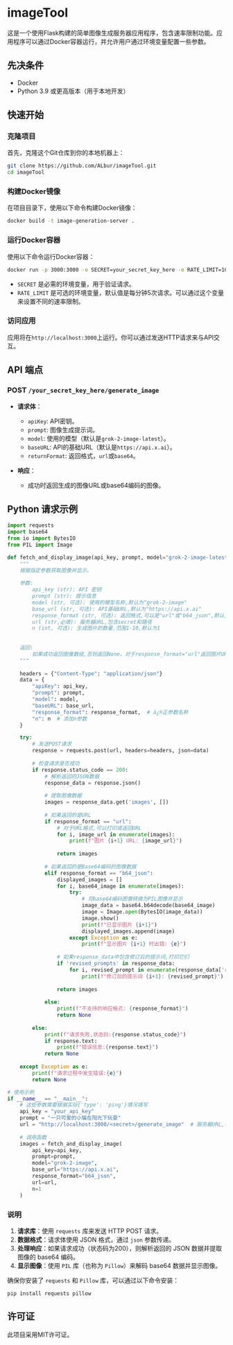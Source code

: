 # imageTool

这是一个使用Flask构建的简单图像生成服务器应用程序，包含速率限制功能。应用程序可以通过Docker容器运行，并允许用户通过环境变量配置一些参数。

## 先决条件

- Docker
- Python 3.9 或更高版本（用于本地开发）

## 快速开始

### 克隆项目

首先，克隆这个Git仓库到你的本地机器上：

```bash
git clone https://github.com/ALbur/imageTool.git
cd imageTool
```

### 构建Docker镜像

在项目目录下，使用以下命令构建Docker镜像：

```bash
docker build -t image-generation-server .
```

### 运行Docker容器

使用以下命令运行Docker容器：

```bash
docker run -p 3000:3000 -e SECRET=your_secret_key_here -e RATE_LIMIT=10 image-generation-server
```

- `SECRET` 是必需的环境变量，用于验证请求。
- `RATE_LIMIT` 是可选的环境变量，默认值是每分钟5次请求。可以通过这个变量来设置不同的速率限制。

### 访问应用

应用将在`http://localhost:3000`上运行。你可以通过发送HTTP请求来与API交互。

## API 端点

### POST `/your_secret_key_here/generate_image`

- **请求体**：
  - `apiKey`: API密钥。
  - `prompt`: 图像生成提示词。
  - `model`: 使用的模型（默认是`grok-2-image-latest`）。
  - `baseURL`: API的基础URL（默认是`https://api.x.ai`）。
  - `returnFormat`: 返回格式，`url`或`base64`。

- **响应**：
  - 成功时返回生成的图像URL或base64编码的图像。

## Python 请求示例

```python
import requests
import base64
from io import BytesIO
from PIL import Image

def fetch_and_display_image(api_key, prompt, model="grok-2-image-latest", base_url="https://api.x.ai", response_format="b64_json", url="", n=1):
    """
    根据指定参数获取图像并显示。
    
    参数:
        api_key (str): API 密钥
        prompt (str): 提示信息
        model (str, 可选): 使用的模型名称,默认为"grok-2-image"
        base_url (str, 可选): API基础URL,默认为"https://api.x.ai"
        response_format (str, 可选): 返回格式,可以是"url"或"b64_json",默认为"b64_json"
        url (str,必填): 服务器URL,包含secret和路径
        n (int, 可选): 生成图片的数量,范围1-10,默认为1
        
        
    返回:
        如果成功返回图像数组,否则返回None。对于response_format="url"返回图片URL列表,对于"b64_json"返回Base64编码字符串列表。
    """
    
    headers = {"Content-Type": "application/json"}
    data = {
        "apiKey": api_key,
        "prompt": prompt,
        "model": model,
        "baseURL": base_url,
        "response_format": response_format,  # ä¿®正参数名称
        "n": n  # 添加n参数
    }

    try:
        # 发送POST请求
        response = requests.post(url, headers=headers, json=data)
        
        # 检查请求是否成功
        if response.status_code == 200:
            # 解析返回的JSON数据
            response_data = response.json()
            
            # 提取图像数据
            images = response_data.get('images', [])
            
            # 如果返回的是URL
            if response_format == "url":
                # 对于URL格式,可以打印或返回URL
                for i, image_url in enumerate(images):
                    print(f"图片 {i+1} URL: {image_url}")
                
                return images
            
            # 如果返回的是Base64编码的图像数据
            elif response_format == "b64_json":
                displayed_images = []
                for i, base64_image in enumerate(images):
                    try:
                        # 将base64编码图像转换为PIL图像并显示
                        image_data = base64.b64decode(base64_image)
                        image = Image.open(BytesIO(image_data))
                        image.show()
                        print(f"已显示图片 {i+1}")
                        displayed_images.append(image)
                    except Exception as e:
                        print(f"显示图片 {i+1} 时出错: {e}")
                
                # 如果response_data中包含修订后的提示词,打印它们
                if 'revised_prompts' in response_data:
                    for i, revised_prompt in enumerate(response_data['revised_prompts']):
                        print(f"修订后的提示词 {i+1}: {revised_prompt}")
                
                return images
            
            else:
                print(f"不支持的响应格式: {response_format}")
                return None
                
        else:
            print(f"请求失败,状态码:{response.status_code}")
            if response.text:
                print(f"错误信息:{response.text}")
            return None
            
    except Exception as e:
        print(f"请求过程中发生错误:{e}")
        return None

# 使用示例
if __name__ == "__main__":
    # 这些参数需要根据实际{'type': 'ping'}情况填写
    api_key = "your_api_key"
    prompt = "一只可爱的小猫在阳光下玩耍"
    url = "http://localhost:3000/<secret>/generate_image"  # 服务器URL,包含secret和路径
    
    # 调用函数
    images = fetch_and_display_image(
        api_key=api_key,
        prompt=prompt,
        model="grok-2-image",
        base_url="https://api.x.ai",
        response_format="b64_json",
        url=url,
        n=1
    )

```

### 说明

1. **请求库**：使用 `requests` 库来发送 HTTP POST 请求。
2. **数据格式**：请求体使用 JSON 格式，通过 `json` 参数传递。
3. **处理响应**：如果请求成功（状态码为200），则解析返回的 JSON 数据并提取图像的 base64 编码。
4. **显示图像**：使用 `PIL` 库（也称为 `Pillow`）来解码 base64 数据并显示图像。

确保你安装了 `requests` 和 `Pillow` 库，可以通过以下命令安装：

```shell
pip install requests pillow
```

## 许可证

此项目采用MIT许可证。
